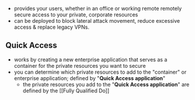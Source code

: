 - provides your users, whether in an office or working remote remotely secure access to your private, corporate resources
- can be deployed to block lateral attack movement, reduce excessive access & replace legacy VPNs.
## Quick Access
- works by creating a new enterprise application that serves as a container for the private resources you want to secure
- you can determine which private resources to add to the "container" or enterprise application; defined by "**Quick Access application**"
	- the private resources you add to the "**Quick Access application**" are defined by the [[Fully Qualified Do]]